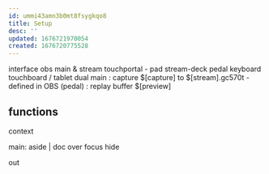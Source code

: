 ```yaml
---
id: ummi43amn3b0mt8fsygkqo8
title: Setup
desc: ''
updated: 1676721970054
created: 1676720775528
---
```


interface
  obs main & stream
  touchportal - pad
  stream-deck pedal
  keyboard
  touchboard / tablet
dual
  main
    : capture $[capture] to $[stream].gc570t
      - defined in OBS (pedal)
    : replay buffer $[preview]

## functions
context

main:
  aside
    | 
  doc
  over
  focus
  hide

out
